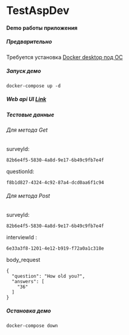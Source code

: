 # TestAspDev
#### Demo работы приложения
##### Предварительно
Требуется установка [Docker desktop под ОС](https://www.docker.com/products/docker-desktop/)
##### Запуск демо
```shell
docker-compose up -d
```
##### Web api UI [Link](http://localhost:5000/swagger/index.html)
##### Тестовые данные
###### Для метода Get
surveyId: 
```shell
82b6e4f5-5830-4a8d-9e17-6b49c9fb7e4f
```
questionId: 
```shell
f8b1d827-4324-4c92-87a4-dcd0aa6f1c94
```
###### Для метода Post
surveyId: 
```shell
82b6e4f5-5830-4a8d-9e17-6b49c9fb7e4f
```
interviewId : 
```shell
6e33a3f8-1201-4e12-b919-f72a0a1c318e
```

body_request
```shell
{  
  "question": "How old you?",
  "answers": [
    "36"
  ]
}
```
##### Остановка демо
```shell
docker-compose down
```
